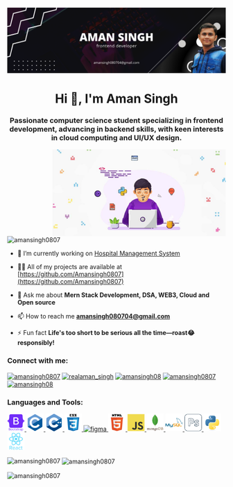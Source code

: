 ![logo](https://github.com/Amansingh0807/Amansingh0807/blob/main/github%20banner.png)
<h1 align="center">Hi 👋, I'm Aman Singh</h1>
<h3 align="center">Passionate computer science student specializing in frontend development, advancing in backend skills, with keen interests in cloud computing and UI/UX design.</h3>

<img align="right" alt="coding" width="400" src="https://github.com/Amansingh0807/Amansingh0807/blob/main/coding%20image.jpg">

<p align="left"> <img src="https://komarev.com/ghpvc/?username=amansingh0807&label=Profile%20views&color=0e75b6&style=flat" alt="amansingh0807" /> </p>

- 🔭 I’m currently working on [Hospital Management System](https://shorturl.at/7LpR8)

- 👨‍💻 All of my projects are available at [https://github.com/Amansingh0807](https://github.com/Amansingh0807)

- 💬 Ask me about **Mern Stack Development, DSA, WEB3, Cloud and Open source**

- 📫 How to reach me **amansingh080704@gmail.com**

- ⚡ Fun fact **Life's too short to be serious all the time—roast😂 responsibly!**

<h3 align="left">Connect with me:</h3>
<p align="left">
<a href="https://codepen.io/amansingh0807" target="blank"><img align="center" src="https://raw.githubusercontent.com/rahuldkjain/github-profile-readme-generator/master/src/images/icons/Social/codepen.svg" alt="amansingh0807" height="30" width="40" /></a>
<a href="https://twitter.com/realaman_singh" target="blank"><img align="center" src="https://raw.githubusercontent.com/rahuldkjain/github-profile-readme-generator/master/src/images/icons/Social/twitter.svg" alt="realaman_singh" height="30" width="40" /></a>
<a href="https://linkedin.com/in/amansingh08" target="blank"><img align="center" src="https://raw.githubusercontent.com/rahuldkjain/github-profile-readme-generator/master/src/images/icons/Social/linked-in-alt.svg" alt="amansingh08" height="30" width="40" /></a>
<a href="https://kaggle.com/amansingh0807" target="blank"><img align="center" src="https://raw.githubusercontent.com/rahuldkjain/github-profile-readme-generator/master/src/images/icons/Social/kaggle.svg" alt="amansingh0807" height="30" width="40" /></a>
<a href="https://www.leetcode.com/amansingh08" target="blank"><img align="center" src="https://raw.githubusercontent.com/rahuldkjain/github-profile-readme-generator/master/src/images/icons/Social/leet-code.svg" alt="amansingh08" height="30" width="40" /></a>
</p>

<h3 align="left">Languages and Tools:</h3>
<p align="left"> <a href="https://getbootstrap.com" target="_blank" rel="noreferrer"> <img src="https://raw.githubusercontent.com/devicons/devicon/master/icons/bootstrap/bootstrap-plain-wordmark.svg" alt="bootstrap" width="40" height="40"/> </a> <a href="https://www.cprogramming.com/" target="_blank" rel="noreferrer"> <img src="https://raw.githubusercontent.com/devicons/devicon/master/icons/c/c-original.svg" alt="c" width="40" height="40"/> </a> <a href="https://www.w3schools.com/cpp/" target="_blank" rel="noreferrer"> <img src="https://raw.githubusercontent.com/devicons/devicon/master/icons/cplusplus/cplusplus-original.svg" alt="cplusplus" width="40" height="40"/> </a> <a href="https://www.w3schools.com/css/" target="_blank" rel="noreferrer"> <img src="https://raw.githubusercontent.com/devicons/devicon/master/icons/css3/css3-original-wordmark.svg" alt="css3" width="40" height="40"/> </a> <a href="https://www.figma.com/" target="_blank" rel="noreferrer"> <img src="https://www.vectorlogo.zone/logos/figma/figma-icon.svg" alt="figma" width="40" height="40"/> </a> <a href="https://www.w3.org/html/" target="_blank" rel="noreferrer"> <img src="https://raw.githubusercontent.com/devicons/devicon/master/icons/html5/html5-original-wordmark.svg" alt="html5" width="40" height="40"/> </a> <a href="https://developer.mozilla.org/en-US/docs/Web/JavaScript" target="_blank" rel="noreferrer"> <img src="https://raw.githubusercontent.com/devicons/devicon/master/icons/javascript/javascript-original.svg" alt="javascript" width="40" height="40"/> </a> <a href="https://www.mongodb.com/" target="_blank" rel="noreferrer"> <img src="https://raw.githubusercontent.com/devicons/devicon/master/icons/mongodb/mongodb-original-wordmark.svg" alt="mongodb" width="40" height="40"/> </a> <a href="https://www.mysql.com/" target="_blank" rel="noreferrer"> <img src="https://raw.githubusercontent.com/devicons/devicon/master/icons/mysql/mysql-original-wordmark.svg" alt="mysql" width="40" height="40"/> </a> <a href="https://www.photoshop.com/en" target="_blank" rel="noreferrer"> <img src="https://raw.githubusercontent.com/devicons/devicon/master/icons/photoshop/photoshop-line.svg" alt="photoshop" width="40" height="40"/> </a> <a href="https://www.python.org" target="_blank" rel="noreferrer"> <img src="https://raw.githubusercontent.com/devicons/devicon/master/icons/python/python-original.svg" alt="python" width="40" height="40"/> </a> <a href="https://reactjs.org/" target="_blank" rel="noreferrer"> <img src="https://raw.githubusercontent.com/devicons/devicon/master/icons/react/react-original-wordmark.svg" alt="react" width="40" height="40"/> </a> </p>

<p><img align="left" src="https://github-readme-stats.vercel.app/api/top-langs?username=amansingh0807&show_icons=true&locale=en&layout=compact" alt="amansingh0807" /></p>

<p>&nbsp;<img align="center" src="https://github-readme-stats.vercel.app/api?username=amansingh0807&show_icons=true&locale=en" alt="amansingh0807" /></p>

<p><img align="center" src="https://github-readme-streak-stats.herokuapp.com/?user=amansingh0807&" alt="amansingh0807" /></p>
</html>

